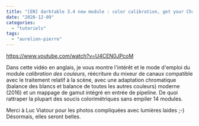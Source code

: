 ```yaml
---
title: "[EN] darktable 3.4 new module : color calibration, get your Christmas lights back in gamut !"
date: "2020-12-09"
categories: 
  - "tutoriels"
tags: 
  - "aurelien-pierre"
---
```


https://www.youtube.com/watch?v=U4CEN0JPcoM

Dans cette vidéo en anglais, je vous montre l'intérêt et le mode d'emploi du module _calibration des couleurs_, réécriture du mixeur de canaux compatible avec le traitement relatif à la scène, avec une adaptation chromatique (balance des blancs et balance de toutes les autres couleurs) moderne (2016) et un mappage de gamut intégré en entrée de pipeline. De quoi rattraper la plupart des soucis colorimétriques sans empiler 14 modules.

Merci à Luc Viatour pour les photos compliquées avec lumières laides ;-) Désormais, elles seront belles.
